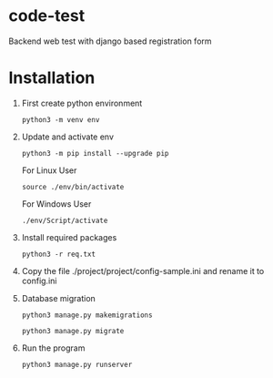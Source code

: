 # code-test
Backend web test with django based registration form

# Installation
1. First create python environment
    ```
    python3 -m venv env
    ```
2. Update and activate env
    ```
    python3 -m pip install --upgrade pip
    ```
    For Linux User
    ```
    source ./env/bin/activate 
    ```

    For Windows User
    ```
    ./env/Script/activate
    ```
3. Install required packages
    ```
    python3 -r req.txt
    ```
4. Copy the file ./project/project/config-sample.ini and rename it to config.ini
5. Database migration
    ```
    python3 manage.py makemigrations
    ```
    ```
    python3 manage.py migrate
    ```
6. Run the program
    ```
    python3 manage.py runserver
    ```
